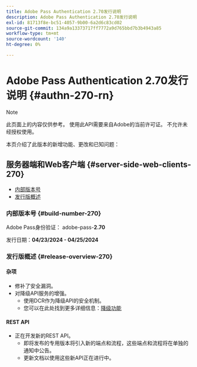 ```yaml
---
title: Adobe Pass Authentication 2.70发行说明
description: Adobe Pass Authentication 2.70发行说明
exl-id: 81713f8e-bc51-4057-9b00-6a2d6c83cd02
source-git-commit: 134a9a13373717ff7772a9d765bbd7b3b4943a85
workflow-type: tm+mt
source-wordcount: '140'
ht-degree: 0%

---
```


# Adobe Pass Authentication 2.70发行说明 {#authn-270-rn}

>[!NOTE]
>
>此页面上的内容仅供参考。 使用此API需要来自Adobe的当前许可证。 不允许未经授权使用。

本页介绍了此版本的新增功能、更改和已知问题：

## 服务器端和Web客户端 {#server-side-web-clients-270}

* [内部版本号](#build-number-270)
* [发行版概述](#release-overview-270)

### 内部版本号 {#build-number-270}

Adobe Pass身份验证： adobe-pass-**2.70**

发行日期：**04/23/2024 - 04/25/2024**

### 发行版概述 {#release-overview-270}

#### 杂项

* 修补了安全漏洞。
* 对降级API服务的增强。
   * 使用DCR作为降级API的安全机制。
   * 您可以在此处找到更多详细信息：[降级功能](../integration-guide-programmers/features-premium/degraded-access/degradation-feature.md)

#### REST API

* 正在开发新的REST API。
   * 即将发布的专用版本将引入新的端点和流程，这些端点和流程将在单独的通知中公告。
   * 更新文档以使用这些新API正在进行中。
